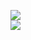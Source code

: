 [![](https://img.shields.io/badge/Made%20With-Github%20Spray-lightgrey.svg?style=for-the-badge&logo=github)](https://github.com/Annihil/github-spray#9056)  
[![](https://i.imgur.com/2DrTn0Z.gif)](https://github.com/Annihil/github-spray)